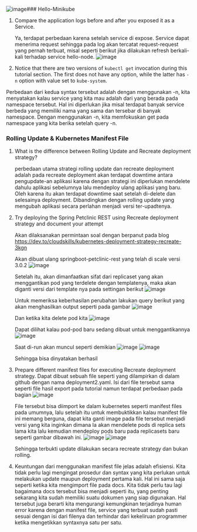 ![image](https://github.com/KenKomKom/Hello-Minikube/assets/119410845/a44c29d8-fcbf-4a4c-9404-ac8684e7d6a1)### Hello-Minikube
1. Compare the application logs before and after you exposed it as a Service.

   Ya, terdapat perbedaan karena setelah service di expose. Service dapat menerima request sehingga pada log akan tercatat request-request yang pernah terbuat, misal seperti berikut jika dilakukan refresh berkali-kali terhadap service hello-node.
   ![image](https://github.com/KenKomKom/Hello-Minikube/assets/119410845/8652396e-de55-48b6-84d3-0b44a0636afb)
2. Notice that there are two versions of `kubectl get` invocation during this tutorial section. The first does not have any option, while the latter has `-n` option with value set to
`kube-system`.

  Perbedaan dari kedua syntax tersebut adalah dengan menggunakan -n, kita menyatakan kalau service yang kita mau adalah dari yang berada pada namespace tersebut. Hal ini diperlukan jika misal terdapat banyak service berbeda yang memiliki nama yang sama dan tersebar di banyak namespace. Dengan menggunakan -n, kita memfokuskan get pada namespace yang kita berika setelah query -n.

### Rolling Update & Kubernetes Manifest File

1. What is the difference between Rolling Update and Recreate deployment strategy?

   perbedaan utama strategi rolling update dan recreate deployment adalah pada recreate deployment akan terdapat downtime antara pengupdate-an aplikasi karena dengan strategi ini diperlukan mendelete dahulu aplikasi sebelumnya lalu mendeploy ulang aplikasi yang baru. Oleh karena itu akan terdapat downtime saat setelah di-delete dan selesainya deployment. Dibandingkan dengan rolling update yang mengubah aplikasi secara perlahan menjadi versi ter-upadtenya.

2. Try deploying the Spring Petclinic REST using Recreate deployment strategy and document your attempt

   Akan dilaksanakan permintaan soal dengan berpanut pada blog https://dev.to/cloudskills/kubernetes-deployment-strategy-recreate-3kgn

   Akan dibuat ulang springboot-petclinic-rest yang telah di scale versi 3.0.2
   ![image](https://github.com/KenKomKom/Hello-Minikube/assets/119410845/58cee1e4-7ea6-40fe-aed4-e893e9b7523f)

   Setelah itu, akan dimanfaatkan sifat dari replicaset yang akan menggantikan pod yang terdelete dengan templatenya, maka akan diganti versi dari template nya pada settingan berikut
   ![image](https://github.com/KenKomKom/Hello-Minikube/assets/119410845/87e84bb1-42a6-4a64-9340-d475edb938b1)

   Untuk memeriksa keberhasilan perubahan lakukan query berikut yang akan menghasilkan output seperti pada gambar
   ![image](https://github.com/KenKomKom/Hello-Minikube/assets/119410845/f0da9756-5ecf-4b14-9776-9dc45f4bff86)

   Dan ketika kita delete pod kita
   ![image](https://github.com/KenKomKom/Hello-Minikube/assets/119410845/1999b365-ddb2-4603-bfad-dff57279c297)

   Dapat dilihat kalau pod-pod baru sedang dibuat untuk menggantikannya
   ![image](https://github.com/KenKomKom/Hello-Minikube/assets/119410845/0f1c0490-020f-4457-925c-5a673c23395b)

   Saat di-run akan muncul seperti demikian
   ![image](https://github.com/KenKomKom/Hello-Minikube/assets/119410845/0192b8e8-7b21-4fa5-a003-fccd2f0ab244)
   ![image](https://github.com/KenKomKom/Hello-Minikube/assets/119410845/7c2ad5f0-276e-419c-bebf-540cb27c420f)

   Sehingga bisa dinyatakan berhasil
3. Prepare different manifest files for executing Recreate deployment strategy.
   Dapat dibuat sebuah file seperti yang dilampirkan di dalam github dengan nama deployment2.yaml. Isi dari file tersebut sama seperti file hasil export pada tutorial namun terdapat perbedaan pada bagian
   ![image](https://github.com/KenKomKom/Hello-Minikube/assets/119410845/d953ba2d-10be-4f42-b360-ed3f105507c7)
   
   File tersebut bisa diimport ke dalam kubernetes seperti manifest files pada umumnya, lalu setelah itu untuk membuktikkan kalau manifest file ini memang berguna, dapat kita ganti image pada file tersebut menjadi versi yang kita inginkan dimana Ia akan mendelete pods di replica sets lama kita lalu kemudian mendeploy pods baru pada replicasets baru seperti gambar dibawah ini.
   ![image](https://github.com/KenKomKom/Hello-Minikube/assets/119410845/d8c3eb1d-b29f-40dc-aeee-36072fee1578)
   ![image](https://github.com/KenKomKom/Hello-Minikube/assets/119410845/446f9419-37fb-4352-8ef0-b1e0b1cd357f)

   Sehingga terbukti update dilakukan secara recreate strategy dan bukan rolling.

4. Keuntungan dari menggunakan manifest file jelas adalah efisiensi. Kita tidak perlu lagi mengingat prosedur dan syntax yang kita perlukan untuk melakukan update maupun deployment pertama kali. Hal ini sama saja seperti ketika kita mengimport file pada docs. Kita tidak perlu tau lagi bagaimana docs tersebut bisa menjadi seperti itu, yang penting sekarang kita sudah memiliki suatu dokumen yang siap digunakan. Hal tersebut juga berarti kita mengurangi kemungkinan terjadinya human error karena dengan manifest file, service yang terbuat sudah pasti sesuai dengan isi dari filenya dan terhindar dari kekeliruan programmer ketika mengetikkan syntaxnya satu per satu.

